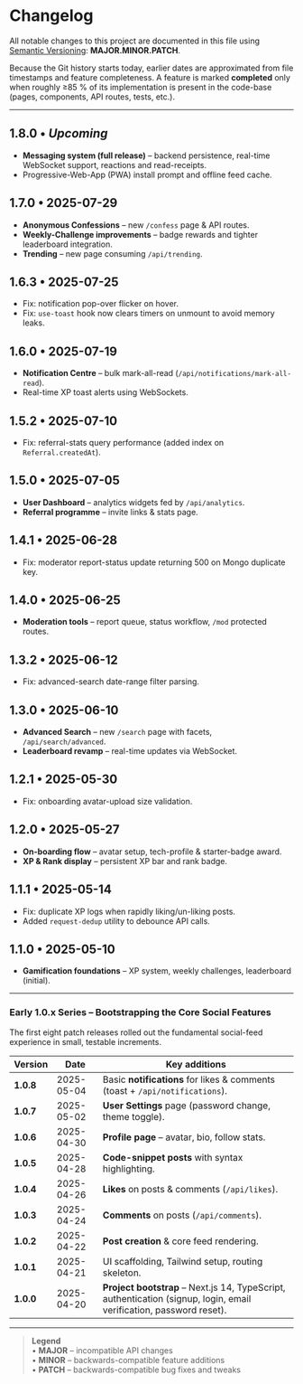 # Changelog

All notable changes to this project are documented in this file using [Semantic Versioning](https://semver.org/): **MAJOR.MINOR.PATCH**.

Because the Git history starts today, earlier dates are approximated from file timestamps and feature completeness. A feature is marked **completed** only when roughly ≥85 % of its implementation is present in the code-base (pages, components, API routes, tests, etc.).

---

## 1.8.0 • _Upcoming_
* **Messaging system (full release)** – backend persistence, real-time WebSocket support, reactions and read-receipts.
* Progressive-Web-App (PWA) install prompt and offline feed cache.

## 1.7.0 • 2025-07-29
* **Anonymous Confessions** – new `/confess` page & API routes.
* **Weekly-Challenge improvements** – badge rewards and tighter leaderboard integration.
* **Trending** – new page consuming `/api/trending`.

## 1.6.3 • 2025-07-25
* Fix: notification pop-over flicker on hover.
* Fix: `use-toast` hook now clears timers on unmount to avoid memory leaks.

## 1.6.0 • 2025-07-19
* **Notification Centre** – bulk mark-all-read (`/api/notifications/mark-all-read`).
* Real-time XP toast alerts using WebSockets.

## 1.5.2 • 2025-07-10
* Fix: referral-stats query performance (added index on `Referral.createdAt`).

## 1.5.0 • 2025-07-05
* **User Dashboard** – analytics widgets fed by `/api/analytics`.
* **Referral programme** – invite links & stats page.

## 1.4.1 • 2025-06-28
* Fix: moderator report-status update returning 500 on Mongo duplicate key.

## 1.4.0 • 2025-06-25
* **Moderation tools** – report queue, status workflow, `/mod` protected routes.

## 1.3.2 • 2025-06-12
* Fix: advanced-search date-range filter parsing.

## 1.3.0 • 2025-06-10
* **Advanced Search** – new `/search` page with facets, `/api/search/advanced`.
* **Leaderboard revamp** – real-time updates via WebSocket.

## 1.2.1 • 2025-05-30
* Fix: onboarding avatar-upload size validation.

## 1.2.0 • 2025-05-27
* **On-boarding flow** – avatar setup, tech-profile & starter-badge award.
* **XP & Rank display** – persistent XP bar and rank badge.

## 1.1.1 • 2025-05-14
* Fix: duplicate XP logs when rapidly liking/un-liking posts.
* Added `request-dedup` utility to debounce API calls.

## 1.1.0 • 2025-05-10
* **Gamification foundations** – XP system, weekly challenges, leaderboard (initial).

---
### Early 1.0.x Series – Bootstrapping the Core Social Features
The first eight patch releases rolled out the fundamental social-feed experience in small, testable increments.

| Version | Date | Key additions |
|---------|------|---------------|
| **1.0.8** | 2025-05-04 | Basic **notifications** for likes & comments (toast + `/api/notifications`). |
| **1.0.7** | 2025-05-02 | **User Settings** page (password change, theme toggle). |
| **1.0.6** | 2025-04-30 | **Profile page** – avatar, bio, follow stats. |
| **1.0.5** | 2025-04-28 | **Code-snippet posts** with syntax highlighting. |
| **1.0.4** | 2025-04-26 | **Likes** on posts & comments (`/api/likes`). |
| **1.0.3** | 2025-04-24 | **Comments** on posts (`/api/comments`). |
| **1.0.2** | 2025-04-22 | **Post creation** & core feed rendering. |
| **1.0.1** | 2025-04-21 | UI scaffolding, Tailwind setup, routing skeleton. |
| **1.0.0** | 2025-04-20 | **Project bootstrap** – Next.js 14, TypeScript, authentication (signup, login, email verification, password reset). |

---

> **Legend**  
> • **MAJOR** – incompatible API changes  
> • **MINOR** – backwards-compatible feature additions  
> • **PATCH** – backwards-compatible bug fixes and tweaks

